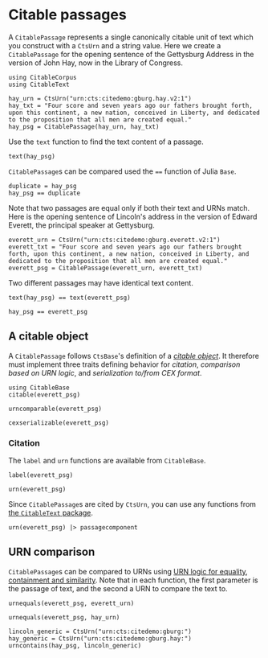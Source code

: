 # Citable passages

A `CitablePassage` represents a single canonically citable unit of text which you construct with a `CtsUrn` and a string value.  Here we create a `CitablePassage` for the opening sentence of the Gettysburg Address in the version of John Hay, now in the Library of Congress.

```@example passage
using CitableCorpus
using CitableText

hay_urn = CtsUrn("urn:cts:citedemo:gburg.hay.v2:1")
hay_txt = "Four score and seven years ago our fathers brought forth, upon this continent, a new nation, conceived in Liberty, and dedicated to the proposition that all men are created equal."
hay_psg = CitablePassage(hay_urn, hay_txt)
```

Use the `text` function to find the text content of a passage.

```@example passage
text(hay_psg)
```



`CitablePassage`s can be compared used the `==` function of Julia `Base`.

```@example passage
duplicate = hay_psg
hay_psg == duplicate
```

Note that two passages are equal only if both their text and URNs match.  Here is the opening sentence of Lincoln's address in the version of Edward Everett, the principal speaker at Gettysburg.

```@example passage
everett_urn = CtsUrn("urn:cts:citedemo:gburg.everett.v2:1")
everett_txt = "Four score and seven years ago our fathers brought forth, upon this continent, a new nation, conceived in Liberty, and dedicated to the proposition that all men are created equal."
everett_psg = CitablePassage(everett_urn, everett_txt)
```

Two different passages may have identical text content.

```@example passage
text(hay_psg) == text(everett_psg)
```

```@example passage
hay_psg == everett_psg
```





## A citable object

A `CitablePassage` follows `CtsBase`'s definition of a [*citable object*](https://cite-architecture.github.io/CitableBase.jl/stable/citable/).   It therefore must implement three traits defining behavior for *citation*, *comparison based on URN logic*, and *serialization to/from CEX format*.


```@example passage
using CitableBase
citable(everett_psg)
```

```@example passage
urncomparable(everett_psg)
```

```@example passage
cexserializable(everett_psg)
```

### Citation

The `label` and `urn` functions are available from `CitableBase`.

```@example passage
label(everett_psg)
```


```@example passage
urn(everett_psg)
```


Since `CitablePassage`s are cited by `CtsUrn`, you can use any functions from [the `CitableText` package](https://cite-architecture.github.io/CitableText.jl/stable/guide/).

```@example passage
urn(everett_psg) |> passagecomponent
```

## URN comparison


`CitablePassage`s can be compared to URNs using [URN logic for equality, containment and similarity](https://cite-architecture.github.io/CitableBase.jl/stable/).   Note that in each function, the first parameter is the passage of text, and the second a URN to compare the text to.

```@example passage
urnequals(everett_psg, everett_urn)
```


```@example passage
urnequals(everett_psg, hay_urn)
```


```@example passage
lincoln_generic = CtsUrn("urn:cts:citedemo:gburg:")
hay_generic = CtsUrn("urn:cts:citedemo:gburg.hay:")
urncontains(hay_psg, lincoln_generic)
```

```@example passage
```